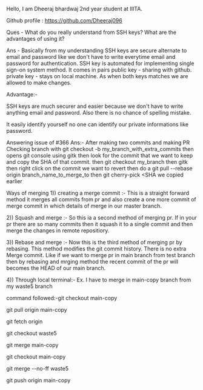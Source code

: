 Hello, I am Dheeraj bhardwaj 2nd year student at IIITA.


Github profile : https://github.com/Dheeraj096


Ques - What do you really understand from SSH keys? What are the advantages of using it?


Ans  - Basically from my understanding SSH keys are secure alternate to email and password like we don't have to write everytime email and password for authentication. SSH key  is automated for implementing single sign-on system method. It comes in pairs <public and private>  public key -  sharing with github. private key - stays on local machine. As when both keys matches we are allowed to make changes.

  Advantage:-
  
  SSH keys are much securer and easier because we don't have to write anything email and password. Also there is no chance of spelling mistake.
  
  It easily identify yourself no one can identify our private informations like password.
  
  Answering issue of #366
  Ans:- After making two commits and making PR
  Checking branch with git checkout -b my_branch_with_extra_commits
  then opens git console using gitk
  then look for the commit that we want to keep  and copy the SHA of that commit.
  then git checkout my_branch
  then gitk
  then right click on the commit we want to revert
  then do a git pull --rebase origin branch_name_to_merge_to
  then git cherry-pick <SHA we copied earlier
                            
  Ways of merging
  1)) creating a merge commit :- This is a straight forward method it merges all commits from pr and also create a one more commit of merge commit in which details of merge in our master branch.  
                            
  2)) Squash and merge :- So this ia a second method of merging pr. If in your pr there are so many commits then it squash it to a single commit and then merge the changes in remote repositiory.
                            
  3)) Rebase and merge :- Now this is the third method of merging pr by rebasing. This method modifies the git commit history. There is no extra Merge commit. Like if we want to merge pr in main branch from test branch then by rebasing and mrging method the recent commit of the pr will becomes the HEAD of our main branch.
                            
  4)) Through local terminal:- Ex. I have to merge in main-copy branch from my  waste5 branch 
                            
command followed:-git checkout main-copy
                            
git pull origin main-copy
                            
git fetch origin
                            
git checkout waste5
                            
git merge main-copy
                            
git checkout main-copy
                            
git merge --no-ff waste5
                            
git push origin main-copy
                            
                            
                            
                            
